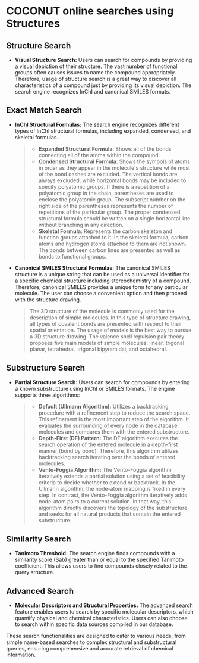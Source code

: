 # COCONUT online searches using Structures

## Structure Search
- **Visual Structure Search:** Users can search for compounds by providing a visual depiction of their structure. The vast number of functional groups often causes issues to name the compound appropriately. Therefore, usage of structure search is a great way to discover all characteristics of a compound just by providing its visual depiction. The search engine recognizes InChI and canonical SMILES formats.

## Exact Match Search
- **InChI Structural Formulas:** The search engine recognizes different types of InChI structural formulas, including expanded, condensed, and skeletal formulas.
    >- **Expanded Structural Formula**: Shows all of the bonds connecting all of the atoms within the compound.
    >- **Condensed Structural Formula**: Shows the symbols of atoms in order as they appear in the molecule's structure while most of the bond dashes are excluded. The vertical bonds are always excluded, while horizontal bonds may be included to specify polyatomic groups. If there is a repetition of a polyatomic group in the chain, parentheses are used to enclose the polyatomic group. The subscript number on the right side of the parentheses represents the number of repetitions of the particular group. The proper condensed structural formula should be written on a single horizontal line without branching in any direction.
    >- **Skeletal Formula**: Represents the carbon skeleton and function groups attached to it. In the skeletal formula, carbon atoms and hydrogen atoms attached to them are not shown. The bonds between carbon lines are presented as well as bonds to functional groups.

- **Canonical SMILES Structural Formulas:** The canonical SMILES structure is a unique string that can be used as a universal identifier for a specific chemical structure including stereochemistry of a compound. Therefore, canonical SMILES provides a unique form for any particular molecule. The user can choose a convenient option and then proceed with the structure drawing.
    > The 3D structure of the molecule is commonly used for the description of simple molecules. In this type of structure drawing, all types of covalent bonds are presented with respect to their spatial orientation. The usage of models is the best way to pursue a 3D structure drawing. The valence shell repulsion pair theory proposes five main models of simple molecules: linear, trigonal planar, tetrahedral, trigonal bipyramidal, and octahedral.


## Substructure Search
- **Partial Structure Search:** Users can search for compounds by entering a known substructure using InChI or SMILES formats. The engine supports three algorithms:
  >- **Default (Ullmann Algorithm):** Utilizes a backtracking procedure with a refinement step to reduce the search space. This refinement is the most important step of the algorithm. It evaluates the surrounding of every node in the database molecules and compares them with the entered substructure.
  >- **Depth-First (DF) Pattern:** The DF algorithm executes the search operation of the entered molecule in a depth-first manner (bond by bond). Therefore, this algorithm utilizes backtracking search iterating over the bonds of entered molecules.
  >- **Vento-Foggia Algorithm:** The Vento-Foggia algorithm iteratively extends a partial solution using a set of feasibility criteria to decide whether to extend or backtrack. In the Ullmann algorithm, the node-atom mapping is fixed in every step. In contrast, the Vento-Foggia algorithm iteratively adds node-atom pairs to a current solution. In that way, this algorithm directly discovers the topology of the substructure and seeks for all natural products that contain the entered substructure.

## Similarity Search
- **Tanimoto Threshold:** The search engine finds compounds with a similarity score (Sab) greater than or equal to the specified Tanimoto coefficient. This allows users to find compounds closely related to the query structure.

## Advanced Search
- **Molecular Descriptors and Structural Properties:** The advanced search feature enables users to search by specific molecular descriptors, which quantify physical and chemical characteristics. Users can also choose to search within specific data sources compiled in our database.

These search functionalities are designed to cater to various needs, from simple name-based searches to complex structural and substructural queries, ensuring comprehensive and accurate retrieval of chemical information.
